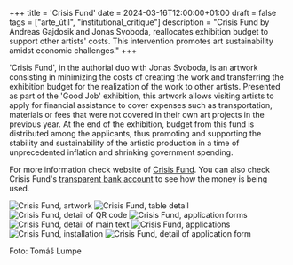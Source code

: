 +++
title = 'Crisis Fund'
date = 2024-03-16T12:00:00+01:00
draft = false
tags = ["arte_útil", "institutional_critique"]
description = "Crisis Fund by Andreas Gajdosik and Jonas Svoboda, reallocates exhibition budget to support other artists' costs. This intervention promotes art sustainability amidst economic challenges."
+++

'Crisis Fund', in the authorial duo with Jonas Svoboda, is an artwork consisting in minimizing the costs of creating the work and transferring the exhibition budget for the realization of the work to other artists.
Presented as part of the 'Good Job' exhibition, this artwork allows visiting artists to apply for financial assistance to cover expenses such as transportation, materials or fees that were not covered in their own art projects in the previous year.
At the end of the exhibition, budget from this fund is distributed among the applicants, thus promoting and supporting the stability and sustainability of the artistic production in a time of unprecedented inflation and shrinking government spending.

For more information check website of [Crisis Fund](https://gajdosik.org/krizovy-fond/).
You can also check Crisis Fund's [transparent bank account](https://ib.fio.cz/ib/transparent?a=2002826630) to see how the money is being used.

![Crisis Fund, artwork](good-job_dokumentace_1155_DSD_8694.jpg)
![Crisis Fund, table detail](good-job_dokumentace_1160_DSD_8700.jpg)
![Crisis Fund, detail of QR code](good-job_dokumentace_1162_DSD_8703.jpg)
![Crisis Fund, application forms](good-job_dokumentace_1163_DSD_8704.jpg)
![Crisis Fund, detail of main text](good-job_dokumentace_1161_DSD_8702.jpg)
![Crisis Fund, applications](good-job_dokumentace_1164_DSD_8705.jpg)
![Crisis Fund, installation](1.jpg)
![Crisis Fund, detail of application form](2.jpg)

Foto: Tomáš Lumpe
